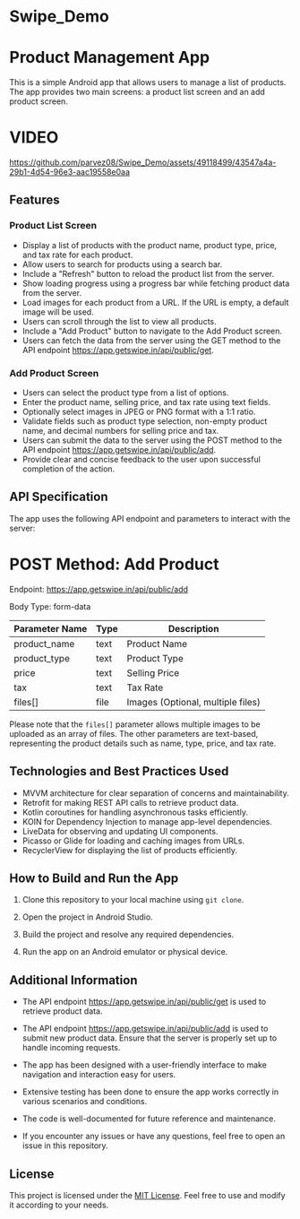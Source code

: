 # Swipe_Demo
# Product Management App

This is a simple Android app that allows users to manage a list of products. The app provides two main screens: a product list screen and an add product screen.

# VIDEO

https://github.com/parvez08/Swipe_Demo/assets/49118499/43547a4a-29b1-4d54-96e3-aac19558e0aa


## Features

### Product List Screen

- Display a list of products with the product name, product type, price, and tax rate for each product.
- Allow users to search for products using a search bar.
- Include a "Refresh" button to reload the product list from the server.
- Show loading progress using a progress bar while fetching product data from the server.
- Load images for each product from a URL. If the URL is empty, a default image will be used.
- Users can scroll through the list to view all products.
- Include a "Add Product" button to navigate to the Add Product screen.
- Users can fetch the data from the server using the GET method to the API endpoint https://app.getswipe.in/api/public/get.

### Add Product Screen

- Users can select the product type from a list of options.
- Enter the product name, selling price, and tax rate using text fields.
- Optionally select images in JPEG or PNG format with a 1:1 ratio.
- Validate fields such as product type selection, non-empty product name, and decimal numbers for selling price and tax.
- Users can submit the data to the server using the POST method to the API endpoint https://app.getswipe.in/api/public/add.
- Provide clear and concise feedback to the user upon successful completion of the action.

## API Specification
The app uses the following API endpoint and parameters to interact with the server:

# POST Method: Add Product
 Endpoint: https://app.getswipe.in/api/public/add

 Body Type: form-data

| Parameter Name | Type | Description                      |
|----------------|------|----------------------------------|
| product_name   | text | Product Name                     |
| product_type   | text | Product Type                     |
| price          | text | Selling Price                    |
| tax            | text | Tax Rate                         |
| files[]        | file | Images (Optional, multiple files) |

Please note that the `files[]` parameter allows multiple images to be uploaded as an array of files. The other parameters are text-based, representing the product details such as name, type, price, and tax rate.

## Technologies and Best Practices Used

- MVVM architecture for clear separation of concerns and maintainability.
- Retrofit for making REST API calls to retrieve product data.
- Kotlin coroutines for handling asynchronous tasks efficiently.
- KOIN for Dependency Injection to manage app-level dependencies.
- LiveData for observing and updating UI components.
- Picasso or Glide for loading and caching images from URLs.
- RecyclerView for displaying the list of products efficiently.

## How to Build and Run the App

1. Clone this repository to your local machine using `git clone`.

2. Open the project in Android Studio.

3. Build the project and resolve any required dependencies.

4. Run the app on an Android emulator or physical device.

## Additional Information

- The API endpoint https://app.getswipe.in/api/public/get is used to retrieve product data.

- The API endpoint https://app.getswipe.in/api/public/add is used to submit new product data. Ensure that the server is properly set up to handle incoming requests.

- The app has been designed with a user-friendly interface to make navigation and interaction easy for users.

- Extensive testing has been done to ensure the app works correctly in various scenarios and conditions.

- The code is well-documented for future reference and maintenance.

- If you encounter any issues or have any questions, feel free to open an issue in this repository.

## License

This project is licensed under the [MIT License](LICENSE). Feel free to use and modify it according to your needs.
